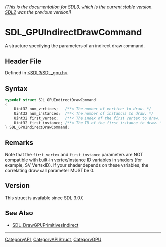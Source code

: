 ###### (This is the documentation for SDL3, which is the current stable version. [SDL2](https://wiki.libsdl.org/SDL2/) was the previous version!)
# SDL_GPUIndirectDrawCommand

A structure specifying the parameters of an indirect draw command.

## Header File

Defined in [<SDL3/SDL_gpu.h>](https://github.com/libsdl-org/SDL/blob/main/include/SDL3/SDL_gpu.h)

## Syntax

```c
typedef struct SDL_GPUIndirectDrawCommand
{
    Uint32 num_vertices;   /**< The number of vertices to draw. */
    Uint32 num_instances;  /**< The number of instances to draw. */
    Uint32 first_vertex;   /**< The index of the first vertex to draw. */
    Uint32 first_instance; /**< The ID of the first instance to draw. */
} SDL_GPUIndirectDrawCommand;
```

## Remarks

Note that the `first_vertex` and `first_instance` parameters are NOT
compatible with built-in vertex/instance ID variables in shaders (for
example, SV_VertexID). If your shader depends on these variables, the
correlating draw call parameter MUST be 0.

## Version

This struct is available since SDL 3.0.0

## See Also

- [SDL_DrawGPUPrimitivesIndirect](SDL_DrawGPUPrimitivesIndirect)

----
[CategoryAPI](CategoryAPI), [CategoryAPIStruct](CategoryAPIStruct), [CategoryGPU](CategoryGPU)

